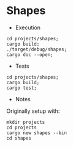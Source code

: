 # Shapes

* Execution

```
cd projects/shapes;
cargo build;
./target/debug/shapes;
cargo doc --open;
```

* Tests

```
cd projects/shapes;
cargo build;
cargo test;
```

* Notes

Originally setup with:

```
mkdir projects
cd projects
cargo new shapes --bin
cd shapes
```